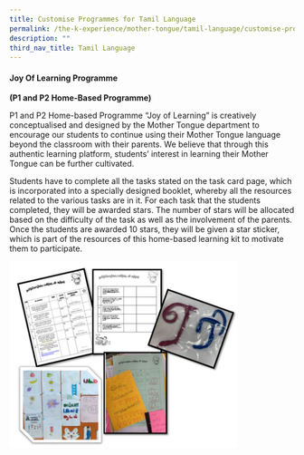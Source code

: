 ```yaml
---
title: Customise Programmes for Tamil Language
permalink: /the-k-experience/mother-tongue/tamil-language/customise-programmes-for-tamil-language/
description: ""
third_nav_title: Tamil Language
---
```

<h4><strong>Joy Of Learning Programme</strong></h4>
<p><strong>(P1 and P2 Home-Based Programme)</strong></p>
<p>P1 and P2 Home-based Programme &ldquo;Joy of Learning&rdquo; is creatively conceptualised and designed by the Mother Tongue department to encourage our students to continue using their Mother Tongue language beyond the classroom with their parents. We believe that through this authentic learning platform, students&rsquo; interest in learning their Mother Tongue can be further cultivated.</p>
<p>Students have to complete all the tasks stated on the task card page, which is incorporated into a specially designed booklet, whereby all the resources related to the various tasks are in it. For each task that the students completed, they will be awarded stars. The number of stars will be allocated based on the difficulty of the task as well as the involvement of the parents. Once the students are awarded 10 stars, they will be given a star sticker, which is part of the resources of this home-based learning kit to motivate them to participate.</p>
<img style="width: 80%;" src="/images/ctl.jpg" />